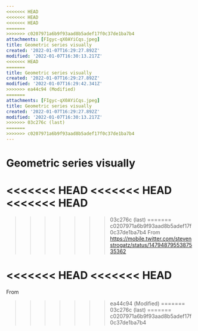 ```yaml
---
<<<<<<< HEAD
<<<<<<< HEAD
<<<<<<< HEAD
=======
>>>>>>> c0207971a6b9f93aad8b5adef17f0c37de1ba7b4
attachments: [FIgyc-qX0AYiCqs.jpeg]
title: Geometric series visually
created: '2022-01-07T16:29:27.892Z'
modified: '2022-01-07T16:30:13.217Z'
<<<<<<< HEAD
=======
title: Geometric series visually
created: '2022-01-07T16:29:27.892Z'
modified: '2022-01-07T16:29:42.341Z'
>>>>>>> ea44c94 (Μodified)
=======
attachments: [FIgyc-qX0AYiCqs.jpeg]
title: Geometric series visually
created: '2022-01-07T16:29:27.892Z'
modified: '2022-01-07T16:30:13.217Z'
>>>>>>> 03c276c (last)
=======
>>>>>>> c0207971a6b9f93aad8b5adef17f0c37de1ba7b4
---
```


# Geometric series visually

<<<<<<< HEAD
<<<<<<< HEAD
<<<<<<< HEAD
=======
>>>>>>> 03c276c (last)
=======
>>>>>>> c0207971a6b9f93aad8b5adef17f0c37de1ba7b4
From https://mobile.twitter.com/stevenstrogatz/status/1479487955387535362



<<<<<<< HEAD
<<<<<<< HEAD
=======
From
>>>>>>> ea44c94 (Μodified)
=======
>>>>>>> 03c276c (last)
=======
>>>>>>> c0207971a6b9f93aad8b5adef17f0c37de1ba7b4
